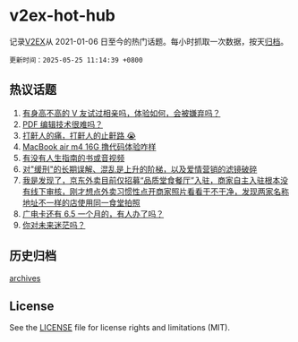 # v2ex-hot-hub

 记录[V2EX](https://www.v2ex.com/)从 2021-01-06 日至今的热门话题。每小时抓取一次数据，按天[归档](archives)。

`更新时间：2025-05-25 11:14:39 +0800`

## 热议话题

1. [有身高不高的 V 友试过相亲吗，体验如何，会被嫌弃吗？](https://www.v2ex.com/t/1133996)
1. [PDF 编辑技术很难吗？](https://www.v2ex.com/t/1134009)
1. [打鼾人的痛，打鼾人的止鼾路 😭](https://www.v2ex.com/t/1134029)
1. [MacBook air m4 16G 撸代码体验咋样](https://www.v2ex.com/t/1133984)
1. [有没有人生指南的书或音视频](https://www.v2ex.com/t/1133989)
1. [对"缓刑"的长期误解、混乱是上升的阶梯，以及爱情营销的滤镜破碎](https://www.v2ex.com/t/1133985)
1. [我是发现了，京东外卖目前仅招募“品质堂食餐厅”入驻，商家自主入驻根本没有线下审核，刚才想点外卖习惯性点开商家照片看看干不干净，发现两家名称地址不一样的店使用同一食堂拍照](https://www.v2ex.com/t/1133992)
1. [广电卡还有 6.5 一个月的，有人办了吗？](https://www.v2ex.com/t/1133991)
1. [你对未来迷茫吗？](https://www.v2ex.com/t/1134119)

## 历史归档

[archives](archives)

## License

See the [LICENSE](LICENSE) file for license rights and limitations (MIT).
